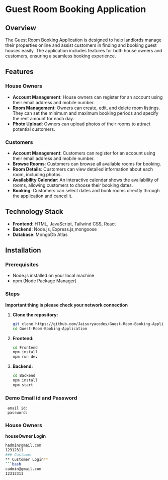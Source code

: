 # Guest Room Booking Application

## Overview
The Guest Room Booking Application is designed to help landlords manage their properties online and assist customers in finding and booking guest houses easily. The application includes features
for both house owners and customers, ensuring a seamless booking experience.

## Features

### House Owners
- **Account Management**: House owners can register for an account using their email address and mobile number.
- **Room Management**: Owners can create, edit, and delete room listings. They can set the minimum and maximum booking periods and specify the rent amount for each day.
- **Photo Upload**: Owners can upload photos of their rooms to attract potential customers.

### Customers
- **Account Management**: Customers can register for an account using their email address and mobile number.
- **Browse Rooms**: Customers can browse all available rooms for booking.
- **Room Details**: Customers can view detailed information about each room, including photos.
- **Availability Calendar**: An interactive calendar shows the availability of rooms, allowing customers to choose their booking dates.
- **Booking**: Customers can select dates and book rooms directly through the application and cancel it.

## Technology Stack
- **Frontend**: HTML, JavaScript, Tailwind CSS, React
- **Backend**: Node.js, Express.js,mongoose
- **Database**: MongoDb Atlas

## Installation

### Prerequisites
- Node.js installed on your local machine
- npm (Node Package Manager)

### Steps
**Important thing is please check your network connection**

1. **Clone the repository:**
   ```bash
   git clone https://github.com/Jaisuryacodes/Guest-Room-Booking-Application.git
   cd Guest-Room-Booking-Application
2. **Frontend:**
    ```bash
    cd Frontend
    npm install 
    npm run dev

3. **Backend:**
   ```bash
   cd Backend
   npm install
   npm start

### Demo Email id and Password
     email id:
     password:
### House Owners
  **houseOwner Login**
   ```bash
   hadmin@gmail.com
   12312311
### Customer 
  ** Customer Login**
   ```bash
   cadmin@gmail.com
   12312311

        
